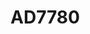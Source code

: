 # AD7780

```{devicetree} /wsshare/analog_work/vger/linux/Documentation/devicetree/bindings/iio/adc/adi,ad7780.yaml
```